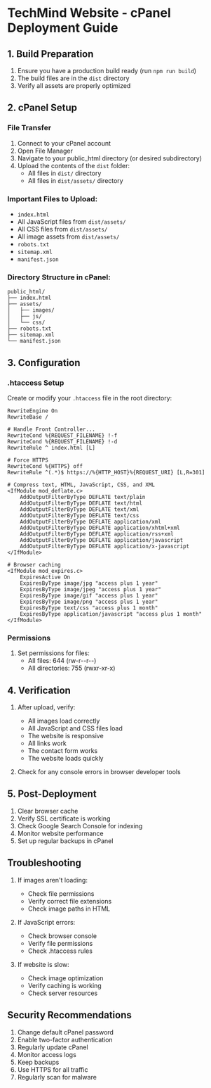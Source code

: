 # TechMind Website - cPanel Deployment Guide

## 1. Build Preparation

1. Ensure you have a production build ready (run `npm run build`)
2. The build files are in the `dist` directory
3. Verify all assets are properly optimized

## 2. cPanel Setup

### File Transfer
1. Connect to your cPanel account
2. Open File Manager
3. Navigate to your public_html directory (or desired subdirectory)
4. Upload the contents of the `dist` folder:
   - All files in `dist/` directory
   - All files in `dist/assets/` directory

### Important Files to Upload:
- `index.html`
- All JavaScript files from `dist/assets/`
- All CSS files from `dist/assets/`
- All image assets from `dist/assets/`
- `robots.txt`
- `sitemap.xml`
- `manifest.json`

### Directory Structure in cPanel:
```
public_html/
├── index.html
├── assets/
│   ├── images/
│   ├── js/
│   └── css/
├── robots.txt
├── sitemap.xml
└── manifest.json
```

## 3. Configuration

### .htaccess Setup
Create or modify your `.htaccess` file in the root directory:
```
RewriteEngine On
RewriteBase /

# Handle Front Controller...
RewriteCond %{REQUEST_FILENAME} !-f
RewriteCond %{REQUEST_FILENAME} !-d
RewriteRule ^ index.html [L]

# Force HTTPS
RewriteCond %{HTTPS} off
RewriteRule ^(.*)$ https://%{HTTP_HOST}%{REQUEST_URI} [L,R=301]

# Compress text, HTML, JavaScript, CSS, and XML
<IfModule mod_deflate.c>
    AddOutputFilterByType DEFLATE text/plain
    AddOutputFilterByType DEFLATE text/html
    AddOutputFilterByType DEFLATE text/xml
    AddOutputFilterByType DEFLATE text/css
    AddOutputFilterByType DEFLATE application/xml
    AddOutputFilterByType DEFLATE application/xhtml+xml
    AddOutputFilterByType DEFLATE application/rss+xml
    AddOutputFilterByType DEFLATE application/javascript
    AddOutputFilterByType DEFLATE application/x-javascript
</IfModule>

# Browser caching
<IfModule mod_expires.c>
    ExpiresActive On
    ExpiresByType image/jpg "access plus 1 year"
    ExpiresByType image/jpeg "access plus 1 year"
    ExpiresByType image/gif "access plus 1 year"
    ExpiresByType image/png "access plus 1 year"
    ExpiresByType text/css "access plus 1 month"
    ExpiresByType application/javascript "access plus 1 month"
</IfModule>
```

### Permissions
1. Set permissions for files:
   - All files: 644 (rw-r--r--)
   - All directories: 755 (rwxr-xr-x)

## 4. Verification

1. After upload, verify:
   - All images load correctly
   - All JavaScript and CSS files load
   - The website is responsive
   - All links work
   - The contact form works
   - The website loads quickly

2. Check for any console errors in browser developer tools

## 5. Post-Deployment

1. Clear browser cache
2. Verify SSL certificate is working
3. Check Google Search Console for indexing
4. Monitor website performance
5. Set up regular backups in cPanel

## Troubleshooting

1. If images aren't loading:
   - Check file permissions
   - Verify correct file extensions
   - Check image paths in HTML

2. If JavaScript errors:
   - Check browser console
   - Verify file permissions
   - Check .htaccess rules

3. If website is slow:
   - Check image optimization
   - Verify caching is working
   - Check server resources

## Security Recommendations

1. Change default cPanel password
2. Enable two-factor authentication
3. Regularly update cPanel
4. Monitor access logs
5. Keep backups
6. Use HTTPS for all traffic
7. Regularly scan for malware
